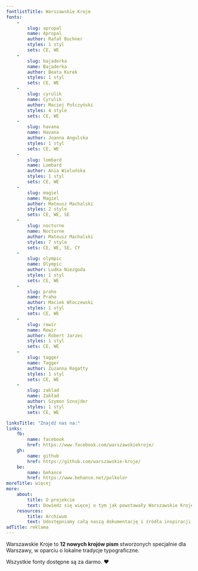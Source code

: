 ```yaml
---
fontlistTitle: Warszawskie Kroje
fonts:
    -
        slug: apropal
        name: Apropal
        author: Rafał Buchner
        styles: 1 styl
        sets: CE, WE
    -
        slug: bajaderka
        name: Bajaderka
        author: Beata Kurek
        styles: 1 styl
        sets: CE, WE
    -
        slug: cyrulik
        name: Cyrulik
        author: Maciej Połczyński
        styles: 4 style
        sets: CE, WE
    -
        slug: havana
        name: Havana
        author: Joanna Angulska
        styles: 1 styl
        sets: CE, WE
    -
        slug: lombard
        name: Lombard
        author: Ania Wieluńska
        styles: 1 styl
        sets: CE, WE
    -
        slug: magiel
        name: Magiel
        author: Mateusz Machalski
        styles: 2 style
        sets: CE, WE, SE
    -
        slug: nocturne
        name: Nocturne
        author: Mateusz Machalski
        styles: 7 style
        sets: CE, WE, SE, CY
    -
        slug: olympic
        name: Olympic
        author: Ludka Niezgoda
        styles: 1 styl
        sets: CE, WE
    -
        slug: praho
        name: Praho
        author: Maciek Włoczewski
        styles: 1 styl
        sets: CE, WE
    -
        slug: rewir
        name: Rewir
        author: Robert Jarzec
        styles: 1 styl
        sets: CE, WE
    -
        slug: tagger
        name: Tagger
        author: Zuzanna Rogatty
        styles: 1 styl
        sets: CE, WE
    -
        slug: zaklad
        name: Zakład
        author: Szymon Sznajder
        styles: 1 styl
        sets: CE, WE

linksTitle: "Znajdź nas na:"
links:
    fb:
        name: facebook
        href: https://www.facebook.com/warszawskiekroje/
    gh:
        name: github
        href: https://github.com/warszawskie-kroje/
    be:
        name: behance
        href: https://www.behance.net/polkolor
moreTitle: więcej
more:
    about:
        title: O projekcie
        text: Dowiedz się więcej o tym jak powstawały Warszawskie Kroje, zoabcz zdjęcia z warsztatów i materiały prasowe.
    resources:
        title: Archiwum
        text: Udostępniamy całą naszą dokumentację i źródła inspiracji – setki zdjęć najciekawszych przykładów warszawskiej typografii, archiwalne projekty neonów i wiele innych.
adTitle: reklama
---
```

Warszawskie Kroje to
**12 nowych krojów pism**
stworzonych specjalnie dla Warszawy, w oparciu o lokalne tradycje typograficzne.

Wszystkie fonty dostępne są za darmo.
&#10084;
